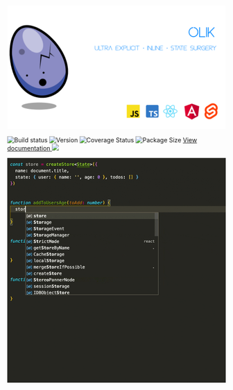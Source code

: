 <img src="https://github.com/Memeplexx/olik/blob/master/assets/banner_2.png" /> 

![Build status](https://img.shields.io/travis/com/memeplexx/olik?style=flat-square&colorA=262620&colorB=000)
![Version](https://img.shields.io/npm/v/olik?style=flat-square&colorA=262620&colorB=000)
![Coverage Status](https://img.shields.io/coveralls/github/Memeplexx/olik?style=flat-square&colorA=262620&colorB=000)
![Package Size](https://img.shields.io/bundlephobia/minzip/olik?style=flat-square&colorA=262620&colorB=000)
[View documentation <img height="30px" src="https://github.com/Memeplexx/olik/blob/master/assets/documentation.svg" />](https://memeplexx.github.io/olik)

<img src="https://github.com/Memeplexx/olik/blob/master/assets/recording-with-comments.gif" style="width: 600px" />  


